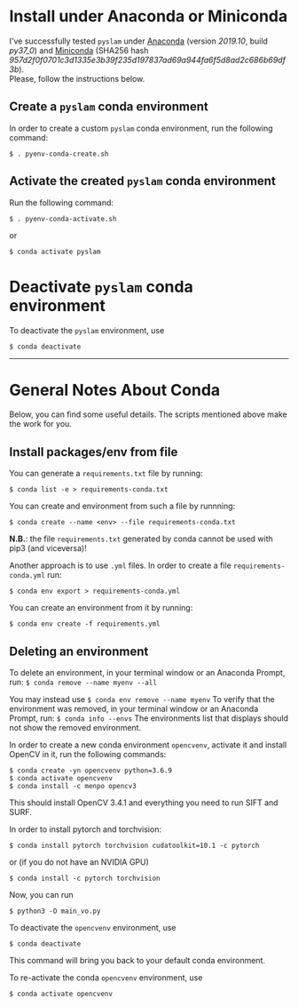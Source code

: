 # Install under Anaconda or Miniconda

I've successfully tested `pyslam` under [Anaconda](https://docs.anaconda.com/anaconda/install/linux/) (version *2019.10*, build *py37_0*) and [Miniconda](https://docs.conda.io/en/latest/miniconda.html#linux-installers) (SHA256 hash *957d2f0f0701c3d1335e3b39f235d197837ad69a944fa6f5d8ad2c686b69df3b*).   
Please, follow the instructions below.

## Create a `pyslam` conda environment 

In order to create a custom `pyslam` conda environment, run the following command: 
```
$ . pyenv-conda-create.sh 
```

## Activate the created `pyslam` conda environment 

Run the following command: 
```
$ . pyenv-conda-activate.sh 
```
or 
```
$ conda activate pyslam 
```

# Deactivate `pyslam` conda environment 

To deactivate the `pyslam` environment, use
```
$ conda deactivate
```

--- 
# General Notes About Conda

Below, you can find some useful details. The scripts mentioned above make the work for you. 

## Install packages/env from file 

You can generate a `requirements.txt` file by running: 
```
$ conda list -e > requirements-conda.txt
```
You can create and environment from such a file by runnning: 
```
$ conda create --name <env> --file requirements-conda.txt
```

**N.B.**: the file `requirements.txt` generated by conda cannot be used with pip3 (and viceversa)! 

Another approach is to use `.yml` files. In order to create a file `requirements-conda.yml` run:   
```
$ conda env export > requirements-conda.yml
```
You can create an environment from it by running: 
```
$ conda env create -f requirements.yml
```

## Deleting an environment 

To delete an environment, in your terminal window or an Anaconda Prompt, run:
`$ conda remove --name myenv --all`

You may instead use 
`$ conda env remove --name myenv`
To verify that the environment was removed, in your terminal window or an Anaconda Prompt, run:
`$ conda info --envs` 
The environments list that displays should not show the removed environment.


In order to create a new conda environment `opencvenv`, activate it  and install OpenCV in it, run the following commands:  
```
$ conda create -yn opencvenv python=3.6.9
$ conda activate opencvenv
$ conda install -c menpo opencv3
```
This should install OpenCV 3.4.1 and everything you need to run SIFT and SURF. 

In order to install pytorch and torchvision: 
```
$ conda install pytorch torchvision cudatoolkit=10.1 -c pytorch
```
or (if you do not have an NVIDIA GPU)
```
$ conda install -c pytorch torchvision
```

Now, you can run 
```
$ python3 -O main_vo.py
```

To deactivate the `opencvenv` environment, use
```
$ conda deactivate
```
This command will bring you back to your default conda environment.

To re-activate the conda `opencvenv` environment, use
```
$ conda activate opencvenv
```
